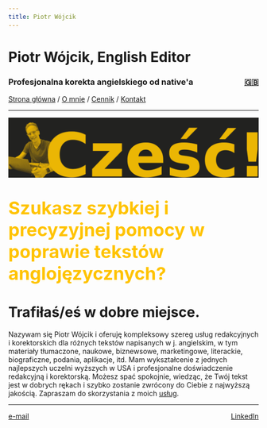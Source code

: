 ```yaml
---
title: Piotr Wójcik
---
```

<link rel="stylesheet" href="style.css">

# Piotr Wójcik, English Editor

<h3><div style="float: left">Profesjonalna korekta angielskiego od native'a</div><div style="float: right"><a href="index_en.html" title="Please click here for English">🇬🇧</a></div><div style="clear: both;"></div></h3>

[Strona główna](index.md)  /  [O mnie](omnie.md)  /  [Cennik](cennik.md)  /  [Kontakt](kontakt.md)

---
![Banner image of man smiling behind a laptop next to a greeting: "Cześć!"](banner.png "Cześć!")

<p style="font-size: 36px; font-weight: bold; color: #ffc300">Szukasz szybkiej i precyzyjnej pomocy w poprawie tekstów anglojęzycznych?</p>

# Trafiłaś/eś w dobre miejsce.

Nazywam się Piotr Wójcik i oferuję kompleksowy szereg usług redakcyjnych i korektorskich dla różnych tekstów napisanych w j. angielskim, w tym materiały tłumaczone, naukowe, biznewsowe, marketingowe, literackie, biograficzne, podania, aplikacje, itd. Mam wykształcenie z jednych najlepszych uczelni wyższych w USA i profesjonalne doświadczenie redakcyjną i korektorską. Możesz spać spokojnie, wiedząc, że Twój tekst jest w dobrych rękach i szybko zostanie zwrócony do Ciebie z najwyższą jakością. Zapraszam do skorzystania z moich [usług](cennik.md).

<!--
 <div class="img-container">
  <img src="ai_cafe_dark.webp" alt="Photo of Piotr" style="width:100%;">
  <div class="text-block">
    <p style="font-size: 8vw; font-weight: bold; color: #ffc300">Cześć!</p>
    <p style="font-size: 2vw">Szukasz szybkiej i precyzyjnej pomocy w poprawie tekstów anglojęzycznych?</p>
    <p style="font-size: 1vw; font-weight: bold; color: #ffc300">Trafiłaś/eś w dobre miejsce.</p>
  </div>
</div> 

<br>
<div style="background-color: #ffc300; color: #222; padding: 10%">
Nazywam się Piotr Wójcik i oferuję kompleksowy szereg usług redakcyjnych i korektorskich dla różnych tekstów napisanych w j. angielskim, w tym materiały tłumaczone, naukowe, biznewsowe, marketingowe, literackie, biograficzne, podania, aplikacje, itd. Mam wykształcenie z jednych najlepszych uczelni wyższych w USA i profesjonalne doświadczenie redakcyjną i korektorską. Możesz spać spokojnie, wiedząc, że Twój tekst jest w dobrych rękach i szybko zostanie zwrócony do Ciebie z najwyższą jakością. Zapraszam do skorzystania z moich <a href="cennik.html">usług</a>.
</div>
-->

---

<div style="float: left"><a target="_blank" href="https://veilmail.io/e/fuGedM">e-mail</a></div><div style="float: right"><a href="https://linkedin.com/in/pioioiotr">LinkedIn</a></div>
